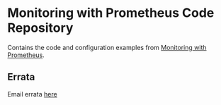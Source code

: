 # Monitoring with Prometheus Code Repository

Contains the code and configuration examples from [Monitoring with Prometheus](http://www.prometheusbook.com).

## Errata

Email errata [here](mailto:james+mwp@lovedthanlost.net)

